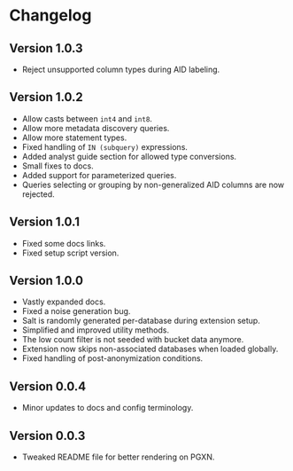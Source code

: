 # Changelog

## Version 1.0.3
  - Reject unsupported column types during AID labeling.

## Version 1.0.2
  - Allow casts between `int4` and `int8`.
  - Allow more metadata discovery queries.
  - Allow more statement types.
  - Fixed handling of `IN (subquery)` expressions.
  - Added analyst guide section for allowed type conversions.
  - Small fixes to docs.
  - Added support for parameterized queries.
  - Queries selecting or grouping by non-generalized AID columns are now rejected.

## Version 1.0.1
  - Fixed some docs links.
  - Fixed setup script version.

## Version 1.0.0

- Vastly expanded docs.
- Fixed a noise generation bug.
- Salt is randomly generated per-database during extension setup.
- Simplified and improved utility methods.
- The low count filter is not seeded with bucket data anymore.
- Extension now skips non-associated databases when loaded globally.
- Fixed handling of post-anonymization conditions.

## Version 0.0.4

- Minor updates to docs and config terminology.

## Version 0.0.3

- Tweaked README file for better rendering on PGXN.
